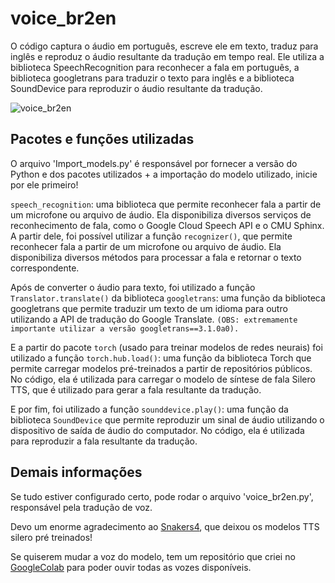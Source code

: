 # voice_br2en

O código captura o áudio em português, escreve ele em texto, traduz para inglês e reproduz o áudio resultante da tradução em tempo real. Ele utiliza a biblioteca SpeechRecognition para reconhecer a fala em português, a biblioteca googletrans para traduzir o texto para inglês e a biblioteca SoundDevice para reproduzir o áudio resultante da tradução.

![voice_br2en](https://user-images.githubusercontent.com/50224653/232333871-c0827e2c-fd98-41f1-90dd-5b06cacdbd82.gif)


## Pacotes e funções utilizadas

O arquivo 'Import_models.py' é responsável por fornecer a versão do Python e dos pacotes utilizados + a importação do modelo utilizado, inicie por ele primeiro!

`speech_recognition`: uma biblioteca que permite reconhecer fala a partir de um microfone ou arquivo de áudio. Ela disponibiliza diversos serviços de reconhecimento de fala, como o Google Cloud Speech API e o CMU Sphinx.
A partir dele, foi possível utilizar a função `recognizer()`, que permite reconhecer fala a partir de um microfone ou arquivo de áudio. Ela disponibiliza diversos métodos para processar a fala e retornar o texto correspondente.

Após de converter o áudio para texto, foi utilizado a função `Translator.translate()` da biblioteca `googletrans`: uma função da biblioteca googletrans que permite traduzir um texto de um idioma para outro utilizando a API de tradução do Google Translate. `(OBS: extremamente importante utilizar a versão googletrans==3.1.0a0).`

E a partir do pacote `torch` (usado para treinar modelos de redes neurais) foi utilizado a função `torch.hub.load()`: uma função da biblioteca Torch que permite carregar modelos pré-treinados a partir de repositórios públicos. No código, ela é utilizada para carregar o modelo de síntese de fala Silero TTS, que é utilizado para gerar a fala resultante da tradução.

E por fim, foi utilizado a função `sounddevice.play()`: uma função da biblioteca `SoundDevice` que permite reproduzir um sinal de áudio utilizando o dispositivo de saída de áudio do computador. No código, ela é utilizada para reproduzir a fala resultante da tradução.

## Demais informações 
  
Se tudo estiver configurado certo, pode rodar o arquivo 'voice_br2en.py', responsável pela tradução de voz.

Devo um enorme agradecimento ao [Snakers4](https://github.com/snakers4/silero-models), que deixou os modelos TTS silero pré treinados! 

Se quiserem mudar a voz do modelo, tem um repositório que criei no [GoogleColab](https://colab.research.google.com/drive/1oqo8OVmQoBB2azi8wdq0lQOv4O_4bLcz?usp=sharing) para poder ouvir todas as vozes disponíveis.


